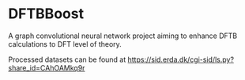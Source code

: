 # DFTBBoost

A graph convolutional neural network project aiming to enhance DFTB calculations to DFT level of theory.

Processed datasets can be found at https://sid.erda.dk/cgi-sid/ls.py?share_id=CAhOAMkq9r
